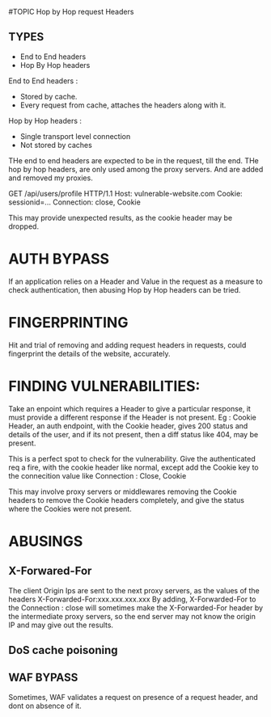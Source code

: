 #TOPIC
Hop by Hop request Headers

## TYPES
 - End to End headers
 - Hop By Hop headers

End to End headers :
 - Stored by cache.
 - Every request from cache, attaches the headers along with it.

Hop by Hop headers :
 - Single transport level connection
 - Not stored by caches

THe end to end headers are expected to be in the request, till the end.
THe hop by hop headers, are only used among the proxy servers.
And are added and removed my proxies.

GET /api/users/profile HTTP/1.1
Host: vulnerable-website.com
Cookie: sessionid=...
Connection: close, Cookie

This may provide unexpected results, as the cookie header may be dropped.

# AUTH BYPASS
If an application relies on a Header and Value in the request as a measure to check authentication, then abusing Hop
by Hop headers can be tried.

# FINGERPRINTING
Hit and trial of removing and adding request headers in requests, could fingerprint the details of the website, accurately.

# FINDING VULNERABILITIES:

Take an enpoint which requires a Header to give a particular response, it must provide a different response if
the Header is not present.
Eg : Cookie Header, an auth endpoint, with the Cookie header, gives 200 status and details of the user, and if 
its not present, then a diff status like 404, may be present.

This is a perfect spot to check for the vulnerability.
Give the authenticated req  a fire, with the cookie header like normal, except add the Cookie key to the connecition
value like
Connection : Close, Cookie

This may involve proxy servers or middlewares removing the Cookie headers to remove the Cookie headers completely,
and give the status where the Cookies were not present.

# ABUSINGS
## X-Forwared-For
The client Origin Ips are sent to the next proxy servers, as the values of the headers X-Forwarded-For:xxx.xxx.xxx.xxx
By adding, X-Forwarded-For to the Connection : close will sometimes make the X-Forwarded-For header by the intermediate
proxy servers, so the end server may not know the origin IP and may give out the results.

## DoS cache poisoning

## WAF BYPASS
Sometimes, WAF validates a request on presence of a request header, and dont on absence of it.


